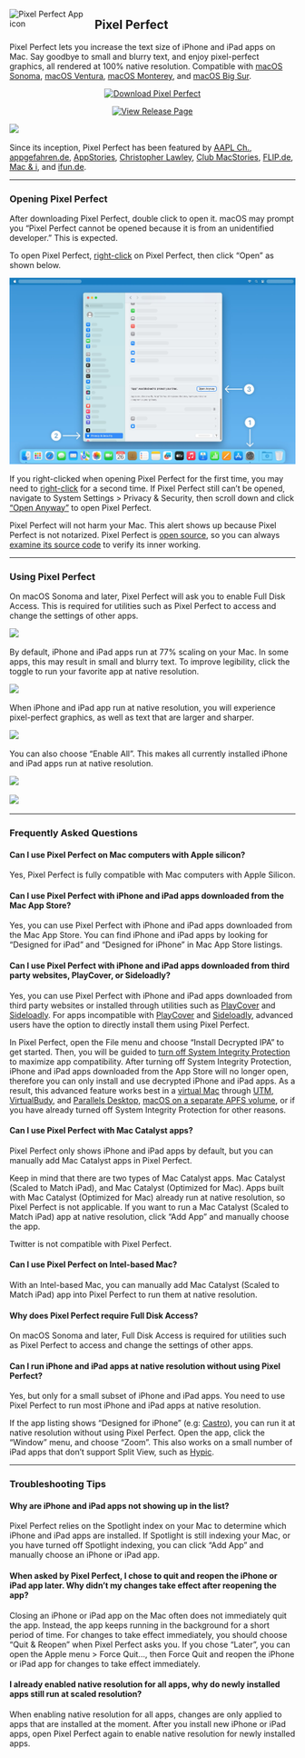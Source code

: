 <a href="https://github.com/cormiertyshawn895/PixelPerfect/releases/download/1.3/PixelPerfect.1.3.zip" alt="Download Pixel Perfect"><img src="PixelPerfect/Screenshots/icon.png" width="150" alt="Pixel Perfect App icon" align="left"/></a>

<div>
<h2>Pixel Perfect</h2>
<p>Pixel Perfect lets you increase the text size of iPhone and iPad apps on Mac. Say goodbye to small and blurry text, and enjoy pixel-perfect graphics, all rendered at 100% native resolution. Compatible with <a href="https://www.apple.com/macos/sonoma-preview/">macOS Sonoma</a>, <a href="https://apps.apple.com/app/macos-ventura/id1638787999">macOS Ventura</a>, <a href="https://apps.apple.com/app/macos-monterey/id1576738294">macOS Monterey</a>, and <a href="https://apps.apple.com/app/macos-big-sur/id1526878132">macOS Big Sur</a>.</p>
</div>


<p align="center">
  <a href="https://github.com/cormiertyshawn895/PixelPerfect/releases/download/1.3/PixelPerfect.1.3.zip" alt="Download Pixel Perfect"><img width="240" src="PixelPerfect/Screenshots/resources/download-button.png" alt="Download Pixel Perfect"></a>
<p>
<p align="center">
  <a href="https://github.com/cormiertyshawn895/PixelPerfect/releases" alt="View Release Page"><img width="160" src="PixelPerfect/Screenshots/resources/release-button.png" alt="View Release Page"></a>
</p>

![](PixelPerfect/Screenshots/screenshot-animation.gif)

Since its inception, Pixel Perfect has been featured by [AAPL Ch.](https://applech2.com/archives/20230508-pixelperfect-iphone-and-ipad-apps-on-mac.html), [appgefahren.de](https://www.appgefahren.de/pixel-perfect-mac-app-optimiert-mobile-anwendungen-334908.html), [AppStories](https://appstories.net/episodes/326), [Christopher Lawley](https://www.youtube.com/watch?v=phNcKFkTG9s), [Club MacStories](https://club.macstories.net/posts/monthly-log-april-2023), [FLIP.de](https://flip.de/pixel-perfect-mac/), [Mac & i](https://www.heise.de/news/Bessere-Lesbarkeit-Tool-vergroessert-iPhone-und-iPad-Apps-auf-dem-Mac-8516352.html), and [ifun.de](https://www.ifun.de/pixel-perfect-fuer-iphone-und-ipad-apps-auf-dem-mac-207292).

---

### Opening Pixel Perfect

After downloading Pixel Perfect, double click to open it. macOS may prompt you “Pixel Perfect cannot be opened because it is from an unidentified developer.” This is expected. 

To open Pixel Perfect, [right-click](https://support.apple.com/HT207700) on Pixel Perfect, then click “Open” as shown below.

![](PixelPerfect/Screenshots/screenshot-gatekeeper.jpg)

If you right-clicked when opening Pixel Perfect for the first time, you may need to [right-click](https://support.apple.com/HT207700) for a second time. If Pixel Perfect still can’t be opened, navigate to System Settings > Privacy & Security, then scroll down and click [“Open Anyway”](https://support.apple.com/HT202491) to open Pixel Perfect.

Pixel Perfect will not harm your Mac. This alert shows up because Pixel Perfect is not notarized. Pixel Perfect is [open source](https://github.com/cormiertyshawn895/PixelPerfect), so you can always [examine its source code](https://github.com/cormiertyshawn895/PixelPerfect/tree/master/PixelPerfect) to verify its inner working.

---

### Using Pixel Perfect

On macOS Sonoma and later, Pixel Perfect will ask you to enable Full Disk Access. This is required for utilities such as Pixel Perfect to access and change the settings of other apps.

![](PixelPerfect/Screenshots/screenshot-full-disk-access.jpg)

By default, iPhone and iPad apps run at 77% scaling on your Mac. In some apps, this may result in small and blurry text. To improve legibility, click the toggle to run your favorite app at native resolution.

![](PixelPerfect/Screenshots/screenshot-disabled.jpg)

When iPhone and iPad app run at native resolution, you will experience pixel-perfect graphics, as well as text that are larger and sharper.

![](PixelPerfect/Screenshots/screenshot-enabled.jpg)

You can also choose “Enable All”. This makes all currently installed iPhone and iPad apps run at native resolution.

![](PixelPerfect/Screenshots/screenshot-enable-all.jpg)

![](PixelPerfect/Screenshots/screenshot-apps.gif)

---

### Frequently Asked Questions

#### Can I use Pixel Perfect on Mac computers with Apple silicon?

Yes, Pixel Perfect is fully compatible with Mac computers with Apple Silicon.

#### Can I use Pixel Perfect with iPhone and iPad apps downloaded from the Mac App Store?

Yes, you can use Pixel Perfect with iPhone and iPad apps downloaded from the Mac App Store. You can find iPhone and iPad apps by looking for “Designed for iPad” and “Designed for iPhone” in Mac App Store listings.

#### Can I use Pixel Perfect with iPhone and iPad apps downloaded from third party websites, PlayCover, or Sideloadly?

Yes, you can use Pixel Perfect with iPhone and iPad apps downloaded from third party websites or installed through utilities such as [PlayCover](https://playcover.io) and [Sideloadly](https://sideloadly.io). For apps incompatible with [PlayCover](https://playcover.io) and [Sideloadly](https://sideloadly.io), advanced users have the option to directly install them using Pixel Perfect. 

In Pixel Perfect, open the File menu and choose “Install Decrypted IPA” to get started. Then, you will be guided to [turn off System Integrity Protection](https://cormiertyshawn895.github.io/instruction/?arch=sip-as-lowering) to maximize app compatibility. After turning off System Integrity Protection, iPhone and iPad apps downloaded from the App Store will no longer open, therefore you can only install and use decrypted iPhone and iPad apps. As a result, this advanced feature works best in a [virtual Mac](https://cormiertyshawn895.github.io/instruction/?arch=sip-as-vm-lowering) through [UTM](https://mac.getutm.app/), [VirtualBudy](https://github.com/insidegui/VirtualBuddy/releases), and [Parallels Desktop](https://www.parallels.com/products/desktop/), [macOS on a separate APFS volume](https://support.apple.com/HT208891), or if you have already turned off System Integrity Protection for other reasons.

#### Can I use Pixel Perfect with Mac Catalyst apps?
Pixel Perfect only shows iPhone and iPad apps by default, but you can manually add Mac Catalyst apps in Pixel Perfect. 

Keep in mind that there are two types of Mac Catalyst apps. Mac Catalyst (Scaled to Match iPad), and Mac Catalyst (Optimized for Mac). Apps built with Mac Catalyst (Optimized for Mac) already run at native resolution, so Pixel Perfect is not applicable. If you want to run a Mac Catalyst (Scaled to Match iPad) app at native resolution, click “Add App” and manually choose the app. 

Twitter is not compatible with Pixel Perfect.

#### Can I use Pixel Perfect on Intel-based Mac?

With an Intel-based Mac, you can manually add Mac Catalyst (Scaled to Match iPad) app into Pixel Perfect to run them at native resolution.

#### Why does Pixel Perfect require Full Disk Access?

On macOS Sonoma and later, Full Disk Access is required for utilities such as Pixel Perfect to access and change the settings of other apps.

#### Can I run iPhone and iPad apps at native resolution without using Pixel Perfect?

Yes, but only for a small subset of iPhone and iPad apps. You need to use Pixel Perfect to run most iPhone and iPad apps at native resolution.

If the app listing shows “Designed for iPhone” (e.g: [Castro](https://apps.apple.com/app/id1080840241)), you can run it at native resolution without using Pixel Perfect. Open the app, click the “Window” menu, and choose “Zoom”. This also works on a small number of iPad apps that don’t support Split View, such as [Hypic](https://apps.apple.com/app/id1644042837).

---

### Troubleshooting Tips

#### Why are iPhone and iPad apps not showing up in the list?

Pixel Perfect relies on the Spotlight index on your Mac to determine which iPhone and iPad apps are installed. If Spotlight is still indexing your Mac, or you have turned off Spotlight indexing, you can click “Add App” and manually choose an iPhone or iPad app.

#### When asked by Pixel Perfect, I chose to quit and reopen the iPhone or iPad app later. Why didn’t my changes take effect after reopening the app?

Closing an iPhone or iPad app on the Mac often does not immediately quit the app. Instead, the app keeps running in the background for a short period of time. For changes to take effect immediately, you should choose “Quit & Reopen” when Pixel Perfect asks you. If you chose “Later”, you can open the Apple menu > Force Quit…, then Force Quit and reopen the iPhone or iPad app for changes to take effect immediately.

#### I already enabled native resolution for all apps, why do newly installed apps still run at scaled resolution?

When enabling native resolution for all apps, changes are only applied to apps that are installed at the moment. After you install new iPhone or iPad apps, open Pixel Perfect again to enable native resolution for newly installed apps.

